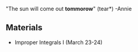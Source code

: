 "The sun will come out **tommorow**" (tear*) -Annie 
## Materials 
* Improper Integrals I (March 23-24)

